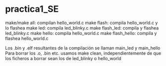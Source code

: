# practica1_SE

make/make all: compilan hello_world.c
make flash: compila hello_world.c y lo flashea
make led: compila led_blinky.c
make flash_led: compila y flashea led_blinky.c
make hello: compila hello_world.c
make flash_hello: compila y flashea hello_world.c

Los .bin y .elf resultantes de la compilación se llaman main_led y main_hello
Para borrar los .o, .bin etc. usamos make clean, independientemente de que los ficheros a borrar sean los de led_blinky o hello_world
